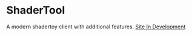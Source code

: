 # ShaderTool
A modern shadertoy client with additional features.
[Site In Development](https://01000001-01101011.github.io/ShaderTool/)
